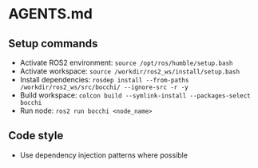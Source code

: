 # AGENTS.md

## Setup commands
- Activate ROS2 environment: `source /opt/ros/humble/setup.bash`
- Activate workspace: `source /workdir/ros2_ws/install/setup.bash`
- Install dependencies: `rosdep install --from-paths /workdir/ros2_ws/src/bocchi/ --ignore-src -r -y`
- Build workspace: `colcon build --symlink-install --packages-select bocchi`
- Run node: `ros2 run bocchi <node_name>`

## Code style
- Use dependency injection patterns where possible
